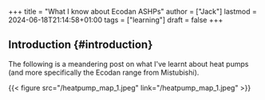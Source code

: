 +++
title = "What I know about Ecodan ASHPs"
author = ["Jack"]
lastmod = 2024-06-18T21:14:58+01:00
tags = ["learning"]
draft = false
+++

## Introduction {#introduction}

The following is a meandering post on what I've learnt about heat pumps (and more specifically the Ecodan range from Mistubishi).

{{< figure src="/heatpump_map_1.jpeg" link="/heatpump_map_1.jpeg" >}}
